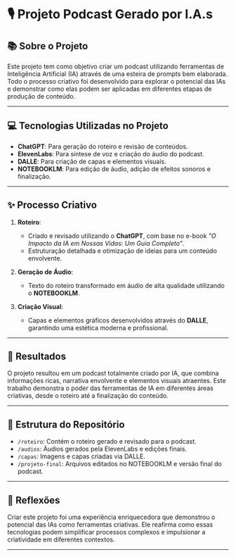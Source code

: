 # 🎙️ Projeto Podcast Gerado por I.A.s



## 📚 Sobre o Projeto

Este projeto tem como objetivo criar um podcast utilizando ferramentas de Inteligência Artificial (IA) através de uma esteira de prompts bem elaborada. Todo o processo criativo foi desenvolvido para explorar o potencial das IAs e demonstrar como elas podem ser aplicadas em diferentes etapas de produção de conteúdo.

---

## 💻 Tecnologias Utilizadas no Projeto

- **ChatGPT**: Para geração do roteiro e revisão de conteúdos.
- **ElevenLabs**: Para síntese de voz e criação do áudio do podcast.
- **DALLE**: Para criação de capas e elementos visuais.
- **NOTEBOOKLM**: Para edição de áudio, adição de efeitos sonoros e finalização.

---

## ✨ Processo Criativo

1. **Roteiro**: 
   - Criado e revisado utilizando o **ChatGPT**, com base no e-book *"O Impacto da IA em Nossas Vidas: Um Guia Completo"*.
   - Estruturação detalhada e otimização de ideias para um conteúdo envolvente.

2. **Geração de Áudio**:
   - Texto do roteiro transformado em áudio de alta qualidade utilizando o **NOTEBOOKLM**.

3. **Criação Visual**:
   - Capas e elementos gráficos desenvolvidos através do **DALLE**, garantindo uma estética moderna e profissional.



---

## 🚀 Resultados

O projeto resultou em um podcast totalmente criado por IA, que combina informações ricas, narrativa envolvente e elementos visuais atraentes. Este trabalho demonstra o poder das ferramentas de IA em diferentes áreas criativas, desde o roteiro até a finalização do conteúdo.

---

## 📂 Estrutura do Repositório

- `/roteiro`: Contém o roteiro gerado e revisado para o podcast.
- `/audios`: Áudios gerados pela ElevenLabs e edições finais.
- `/capas`: Imagens e capas criadas via DALLE.
- `/projeto-final`: Arquivos editados no NOTEBOOKLM e versão final do podcast.

---

## 💭 Reflexões

Criar este projeto foi uma experiência enriquecedora que demonstrou o potencial das IAs como ferramentas criativas. Ele reafirma como essas tecnologias podem simplificar processos complexos e impulsionar a criatividade em diferentes contextos.

---



